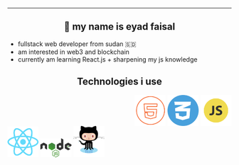 ----------
<h2 align="center">🤝 my name is eyad faisal</h2>

- fullstack web developer from sudan 🇸🇩
- am interested in web3 and blockchain
- currently am learning React.js + sharpening my js knowledge


<h2 align="center">Technologies i use </h2>
<div align='end'>
    <img align="center" src="html.png" width="70"  alt="">
    <img align="center" src="css.png" width="70"  alt="">
    <img align="center" src="javascript.png"  width="70" alt="">
</div>
<div align="start">
<img src="react.png" width="70" title="React.js">
<img src="node.png" width="70" title="node.js">
<img src="github.png" width="70" title="github">
</div>

